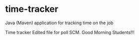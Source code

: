 # time-tracker
Java (Maven) application for tracking time on the job

Time tracker
Edited file for poll SCM.
Good Morning Students!!!
